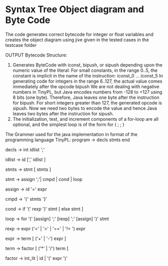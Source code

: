 

Syntax Tree Object diagram and Byte Code
========================================
The code generates correct bytecode for integer or float variables and creates the object diagram using jive given in the tested cases in the testcase folder

OUTPUT Bytecode Structure:

1. Generates ByteCode with iconst, bipush, or sipush depending upon the numeric value of the literal:
 For small constants, in the range 0..5, the constant is implicit in the name of the instruction: iconst_0 ... iconst_5
 In generating code for integers in the range 6..127, the actual value comes immediately after the opcode bipush We are not dealing with negative numbers in TinyPL, but Java encodes numbers from -128 to +127 using 8 bits (one byte). Therefore, Java leaves one byte after the instruction for bipush.
 For short integers greater than 127, the generated opcode is sipush. Now we need two bytes to encode the value and hence Java leaves two bytes after the instruction for sipush.
2. The initialization, test, and increment components of a for-loop are all optional, and the simplest loop is of the form for ( ; ; )

The Grammer used for the java implementation in format of the programming language TinyPL:
program -> decls stmts end

decls -> int idlist ';'

idlist -> id [',' idlist ]

stmts -> stmt [ stmts ]

stmt -> assign ';'| cmpd | cond | loop

assign -> id '=' expr

cmpd -> '{' stmts '}'

cond -> if '(' rexp ')' stmt [ else stmt ]

loop -> for '(' [assign] ';' [rexp] ';' [assign] ')' stmt

rexp -> expr ('<' | '>' | '==' | '!= ') expr

expr -> term [ ('+' | '-') expr ]

term -> factor [ ('*' | '/') term ]

factor -> int_lit | id | '(' expr ')'
